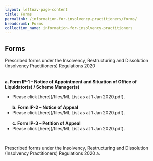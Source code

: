```yaml
---
layout: leftnav-page-content
title: Forms
permalink: /information-for-insolvency-practitioners/forms/
breadcrumb: Forms
collection_name: information-for-insolvency-practitioners
---
```


**Forms**<br>
---
Prescribed forms under the Insolvency, Restructuring and Dissolution (Insolvency Practitioners) Regulations 2020\
<br><br>
**a. Form IP-1 – Notice of Appointment and Situation of Office of Liquidator(s) / Scheme Manager(s)**<br>
* Please click [here](/files/ML List as at 1 Jan 2020.pdf).
<br><br>
**b.	Form IP-2 – Notice of Appeal**<br>
* Please click [here](/files/ML List as at 1 Jan 2020.pdf).
<br><br>
**c.	Form IP-3 – Petition of Appeal**<br>
* Please click [here](/files/ML List as at 1 Jan 2020.pdf).
<br>



Prescribed forms under the Insolvency, Restructuring and Dissolution (Insolvency Practitioners) Regulations 2020
a.	




